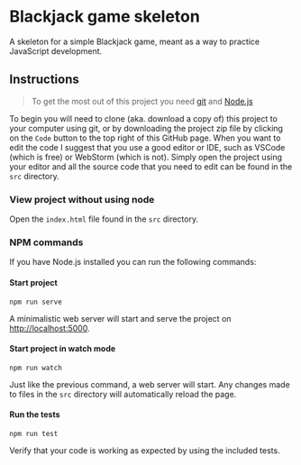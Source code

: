 # Blackjack game skeleton
A skeleton for a simple Blackjack game, meant as a way to practice JavaScript development.

## Instructions
>To get the most out of this project you need [git](https://git-scm.com/) and [Node.js](https://nodejs.org/en/)

To begin you will need to clone (aka. download a copy of) this project to your computer using git, or by downloading the project zip file by clicking on the `Code` button to the top right of this GitHub page.
When you want to edit the code I suggest that you use a good editor or IDE, such as VSCode (which is free) or WebStorm (which is not).
Simply open the project using your editor and all the source code that you need to edit can be found in the `src` directory.

### View project without using node
Open the `index.html` file found in the `src` directory.

### NPM commands
If you have Node.js installed you can run the following commands:

#### Start project
```
npm run serve
```
A minimalistic web server will start and serve the project on [http://localhost:5000](http://localhost:5000).

#### Start project in watch mode
```
npm run watch
```
Just like the previous command, a web server will start. Any changes made to files in the `src` directory will automatically reload the page.

#### Run the tests
```
npm run test
```
Verify that your code is working as expected by using the included tests.
